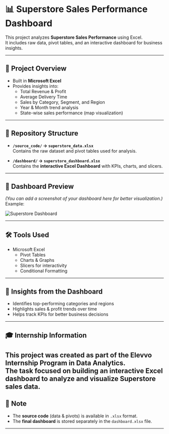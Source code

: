 # 📊 Superstore Sales Performance Dashboard

This project analyzes **Superstore Sales Performance** using Excel.  
It includes raw data, pivot tables, and an interactive dashboard for business insights.  

---

## 🔎 Project Overview
- Built in **Microsoft Excel**
- Provides insights into:
  - Total Revenue & Profit
  - Average Delivery Time
  - Sales by Category, Segment, and Region
  - Year & Month trend analysis
  - State-wise sales performance (map visualization)

---

## 📂 Repository Structure
- **`/source_code/` → `superstore_data.xlsx`**  
  Contains the raw dataset and pivot tables used for analysis.  

- **`/dashboard/` → `superstore_dashboard.xlsx`**  
  Contains the **interactive Excel Dashboard** with KPIs, charts, and slicers.  

---

## 📸 Dashboard Preview
*(You can add a screenshot of your dashboard here for better visualization.)*  
Example:  

![Superstore Dashboard](dashboard_preview.png)

---

## 🛠️ Tools Used
- Microsoft Excel
  - Pivot Tables
  - Charts & Graphs
  - Slicers for interactivity
  - Conditional Formatting

---

## 📑 Insights from the Dashboard
- Identifies top-performing categories and regions  
- Highlights sales & profit trends over time  
- Helps track KPIs for better business decisions  

---

## 🎓 Internship Information
This project was created as part of the **Elevvo Internship Program** in **Data Analytics**.  
The task focused on building an interactive Excel dashboard to analyze and visualize Superstore sales data. 
---

## 📌 Note
- The **source code** (data & pivots) is available in `.xlsx` format.  
- The **final dashboard** is stored separately in the `dashboard.xlsx` file.  

---
